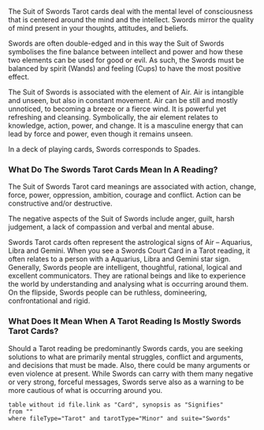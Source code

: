 The Suit of Swords Tarot cards deal with the mental level of consciousness that is centered around the mind and the intellect. Swords mirror the quality of mind present in your thoughts, attitudes, and beliefs.

Swords are often double-edged and in this way the Suit of Swords symbolises the fine balance between intellect and power and how these two elements can be used for good or evil. As such, the Swords must be balanced by spirit (Wands) and feeling (Cups) to have the most positive effect.

The Suit of Swords is associated with the element of Air. Air is intangible and unseen, but also in constant movement. Air can be still and mostly unnoticed, to becoming a breeze or a fierce wind. It is powerful yet refreshing and cleansing. Symbolically, the air element relates to knowledge, action, power, and change. It is a masculine energy that can lead by force and power, even though it remains unseen.

In a deck of playing cards, Swords corresponds to Spades.

### What Do The Swords Tarot Cards Mean In A Reading?

The Suit of Swords Tarot card meanings are associated with action, change, force, power, oppression, ambition, courage and conflict. Action can be constructive and/or destructive.

The negative aspects of the Suit of Swords include anger, guilt, harsh judgement, a lack of compassion and verbal and mental abuse.

Swords Tarot cards often represent the astrological signs of Air – Aquarius, Libra and Gemini. When you see a Swords Court Card in a Tarot reading, it often relates to a person with a Aquarius, Libra and Gemini star sign. Generally, Swords people are intelligent, thoughtful, rational, logical and excellent communicators. They are rational beings and like to experience the world by understanding and analysing what is occurring around them. On the flipside, Swords people can be ruthless, domineering, confrontational and rigid.

### What Does It Mean When A Tarot Reading Is Mostly Swords Tarot Cards?

Should a Tarot reading be predominantly Swords cards, you are seeking solutions to what are primarily mental struggles, conflict and arguments, and decisions that must be made. Also, there could be many arguments or even violence at present. While Swords can carry with them many negative or very strong, forceful messages, Swords serve also as a warning to be more cautious of what is occurring around you.

```dataview
table without id file.link as "Card", synopsis as "Signifies"
from ""
where fileType="Tarot" and tarotType="Minor" and suite="Swords"
```